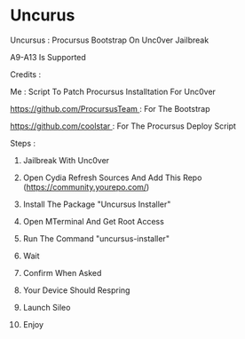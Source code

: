 # Uncurus

Uncursus : Procursus Bootstrap On Unc0ver Jailbreak

A9-A13 Is Supported

Credits :

Me : Script To Patch Procursus Installtation For Unc0ver

https://github.com/ProcursusTeam : For The Bootstrap

https://github.com/coolstar : For The Procursus Deploy Script


Steps :

1) Jailbreak With Unc0ver

2) Open Cydia Refresh Sources And Add This Repo
(https://community.yourepo.com/)

3) Install The Package "Uncursus Installer"

4) Open MTerminal And Get Root Access

5) Run The Command "uncursus-installer"

6) Wait

7) Confirm When Asked

8) Your Device Should Respring

9) Launch Sileo

10) Enjoy
